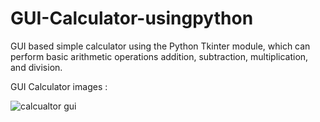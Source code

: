 # GUI-Calculator-usingpython
GUI based simple calculator using the Python Tkinter module, which can perform basic arithmetic operations  addition, subtraction, multiplication, and division.


GUI Calculator images :


![calcualtor gui](https://user-images.githubusercontent.com/68479220/156696911-f6aee20b-79c3-4c7f-ad06-47eaa2f5c544.png)
